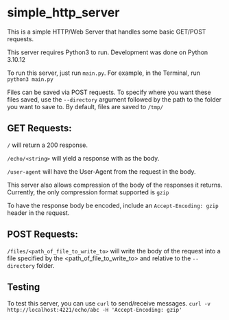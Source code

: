 # simple_http_server

This is a simple HTTP/Web Server that handles some basic GET/POST requests.

This server requires Python3 to run. Development was done on Python 3.10.12

To run this server, just run `main.py`. For example, in the Terminal, run `python3 main.py`

Files can be saved via POST requests. To specify where you want these files saved, use the `--directory` argument followed by the path to the folder you want to save to.
By default, files are saved to `/tmp/`

## **GET Requests:**

`/` will return a 200 response.

`/echo/<string>` will yield a response with <string> as the body.

`/user-agent` will have the User-Agent from the request in the body.

This server also allows compression of the body of the responses it returns.
Currently, the only compression format supported is `gzip`

To have the response body be encoded, include an `Accept-Encoding: gzip` header in the request.

## **POST Requests:**

`/files/<path_of_file_to_write_to>` will write the body of the request into a file specified by the <path_of_file_to_write_to> and relative to the `--directory` folder.



## Testing
To test this server, you can use `curl` to send/receive messages.
`curl -v http://localhost:4221/echo/abc -H 'Accept-Encoding: gzip'`

